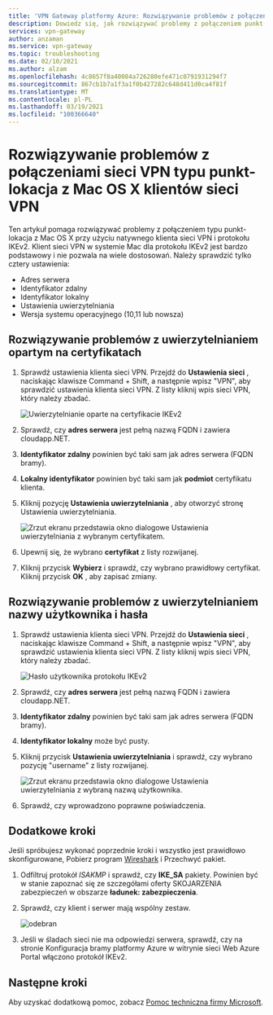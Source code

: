 ```yaml
---
title: 'VPN Gateway platformy Azure: Rozwiązywanie problemów z połączeniami punkt-lokacja: Mac OS X klientów'
description: Dowiedz się, jak rozwiązywać problemy z połączeniem punkt-lokacja z Mac OS X przy użyciu natywnego klienta sieci VPN i protokołu IKEv2.
services: vpn-gateway
author: anzaman
ms.service: vpn-gateway
ms.topic: troubleshooting
ms.date: 02/10/2021
ms.author: alzam
ms.openlocfilehash: 4c8657f8a40084a726280efe471c0791931294f7
ms.sourcegitcommit: 867cb1b7a1f3a1f0b427282c648d411d0ca4f81f
ms.translationtype: MT
ms.contentlocale: pl-PL
ms.lasthandoff: 03/19/2021
ms.locfileid: "100366640"
---
```

# <a name="troubleshoot-point-to-site-vpn-connections-from-mac-os-x-vpn-clients"></a>Rozwiązywanie problemów z połączeniami sieci VPN typu punkt-lokacja z Mac OS X klientów sieci VPN

Ten artykuł pomaga rozwiązywać problemy z połączeniem typu punkt-lokacja z Mac OS X przy użyciu natywnego klienta sieci VPN i protokołu IKEv2. Klient sieci VPN w systemie Mac dla protokołu IKEv2 jest bardzo podstawowy i nie pozwala na wiele dostosowań. Należy sprawdzić tylko cztery ustawienia:

* Adres serwera
* Identyfikator zdalny
* Identyfikator lokalny
* Ustawienia uwierzytelniania
* Wersja systemu operacyjnego (10,11 lub nowsza)


## <a name="troubleshoot-certificate-based-authentication"></a><a name="VPNClient"></a> Rozwiązywanie problemów z uwierzytelnianiem opartym na certyfikatach
1. Sprawdź ustawienia klienta sieci VPN. Przejdź do **Ustawienia sieci** , naciskając klawisze Command + Shift, a następnie wpisz "VPN", aby sprawdzić ustawienia klienta sieci VPN. Z listy kliknij wpis sieci VPN, który należy zbadać.

   ![Uwierzytelnianie oparte na certyfikacie IKEv2](./media/vpn-gateway-troubleshoot-point-to-site-osx-ikev2/ikev2cert1.jpg)
2. Sprawdź, czy **adres serwera** jest pełną nazwą FQDN i zawiera cloudapp.NET.
3. **Identyfikator zdalny** powinien być taki sam jak adres serwera (FQDN bramy).
4. **Lokalny identyfikator** powinien być taki sam jak **podmiot** certyfikatu klienta.
5. Kliknij pozycję **Ustawienia uwierzytelniania** , aby otworzyć stronę Ustawienia uwierzytelniania.

   ![Zrzut ekranu przedstawia okno dialogowe Ustawienia uwierzytelniania z wybranym certyfikatem.](./media/vpn-gateway-troubleshoot-point-to-site-osx-ikev2/ikev2auth2.jpg)
6. Upewnij się, że wybrano **certyfikat** z listy rozwijanej.
7. Kliknij przycisk **Wybierz** i sprawdź, czy wybrano prawidłowy certyfikat. Kliknij przycisk **OK** , aby zapisać zmiany.

## <a name="troubleshoot-username-and-password-authentication"></a><a name="ikev2"></a>Rozwiązywanie problemów z uwierzytelnianiem nazwy użytkownika i hasła

1. Sprawdź ustawienia klienta sieci VPN. Przejdź do **Ustawienia sieci** , naciskając klawisze Command + Shift, a następnie wpisz "VPN", aby sprawdzić ustawienia klienta sieci VPN. Z listy kliknij wpis sieci VPN, który należy zbadać.

   ![Hasło użytkownika protokołu IKEv2](./media/vpn-gateway-troubleshoot-point-to-site-osx-ikev2/ikev2user3.jpg)
2. Sprawdź, czy **adres serwera** jest pełną nazwą FQDN i zawiera cloudapp.NET.
3. **Identyfikator zdalny** powinien być taki sam jak adres serwera (FQDN bramy).
4. **Identyfikator lokalny** może być pusty.
5. Kliknij przycisk **Ustawienia uwierzytelniania** i sprawdź, czy wybrano pozycję "username" z listy rozwijanej.

   ![Zrzut ekranu przedstawia okno dialogowe Ustawienia uwierzytelniania z wybraną nazwą użytkownika.](./media/vpn-gateway-troubleshoot-point-to-site-osx-ikev2/ikev2auth4.png)
6. Sprawdź, czy wprowadzono poprawne poświadczenia.

## <a name="additional-steps"></a><a name="additional"></a>Dodatkowe kroki

Jeśli spróbujesz wykonać poprzednie kroki i wszystko jest prawidłowo skonfigurowane, Pobierz program [Wireshark](https://www.wireshark.org/#download) i Przechwyć pakiet.

1. Odfiltruj protokół *ISAKMP* i sprawdź, czy **IKE_SA** pakiety. Powinien być w stanie zapoznać się ze szczegółami oferty SKOJARZENIA zabezpieczeń w obszarze **ładunek: zabezpieczenia**. 
2. Sprawdź, czy klient i serwer mają wspólny zestaw.

   ![odebran](./media/vpn-gateway-troubleshoot-point-to-site-osx-ikev2/packet5.jpg) 
  
3. Jeśli w śladach sieci nie ma odpowiedzi serwera, sprawdź, czy na stronie Konfiguracja bramy platformy Azure w witrynie sieci Web Azure Portal włączono protokół IKEv2.

## <a name="next-steps"></a>Następne kroki
Aby uzyskać dodatkową pomoc, zobacz [Pomoc techniczna firmy Microsoft](https://portal.azure.com/?#blade/Microsoft_Azure_Support/HelpAndSupportBlade).
